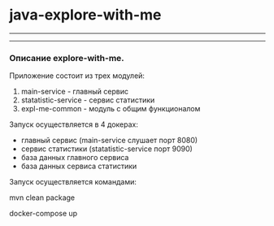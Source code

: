 # java-explore-with-me
- - -


- - - 
### Описание explore-with-me.

Приложение состоит из трех модулей: 
1. main-service - главный сервис 
2. statatistic-service - сервис статистики 
3. expl-me-common - модуль с общим функционалом

Запуск осуществляется в 4 докерах:

+ главный сервис (main-service слушает порт 8080)
+ сервис статистики (statatistic-service порт 9090)
+ база данных главного сервиса
+ база данных сервиса статистики

Запуск осуществляется командами:

mvn clean package

docker-compose up